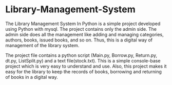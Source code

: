 # Library-Management-System
The Library Management System In Python is a simple project developed using Python with mysql. The project contains only the admin side. The admin side does all the management like adding and managing categories, authors, books, issued books, and so on. Thus, this is a digital way of management of the library system.

The project file contains a python script (Main.py, Borrow.py, Return.py, dt.py, ListSplit.py) and a text file(stock.txt). This is a simple console-base project which is very easy to understand and use. Also, this project makes it easy for the library to keep the records of books, borrowing and returning of books in a digital way.
